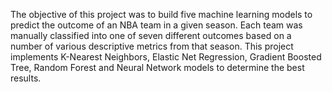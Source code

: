 The objective of this project was to build five machine learning models to predict the outcome of an NBA team in a given season. Each team was manually classified into one of seven different outcomes based on a number of various descriptive metrics from that season. This project implements K-Nearest Neighbors, Elastic Net Regression, Gradient Boosted Tree, Random Forest and Neural Network models to determine the best results. 

